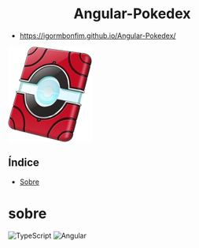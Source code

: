 <h1 align="center"> Angular-Pokedex </h1>

- https://igormbonfim.github.io/Angular-Pokedex/

<img align="center" alt="Pokedex de Kalos" src="/src/assets/readme/kalosdex.png">

## Índice

* [Sobre](#sobre)

# sobre
<div style="display: inline_block">
    <img aling="center" alt="TypeScript" src="https://img.shields.io/badge/TypeScript-007ACC?style=for-the-badge&logo=typescript&logoColor=white">
    <img aling="center" alt="Angular" src="https://img.shields.io/badge/Angular-DD0031?style=for-the-badge&logo=angular&logoColor=white">
</div><br>
